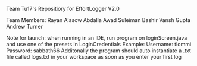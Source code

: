 Team Tu17's Repositiory for EffortLogger V2.0

Team Members:
  Rayan Alasow
  Abdalla Awad
  Suleiman Bashir
  Vansh Gupta
  Andrew Turner


  Note for launch: when running in an IDE, run program on loginScreen.java and use one of the presets in LoginCredentials
    Example: 
      Username: tIommi
      Password: sabbath66
  Additonally the program should auto instantiate a .txt file called logs.txt in your workspace as soon as you enter your first log
